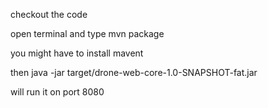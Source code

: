 checkout the code

open terminal and type mvn package

you might have to install mavent

then java -jar target/drone-web-core-1.0-SNAPSHOT-fat.jar

will run it on port 8080
